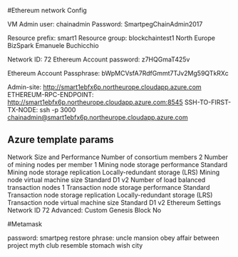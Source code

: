 #Ethereum network Config

VM Admin user: chainadmin
Password: SmartpegChainAdmin2017

Resource prefix: smart1
Resource group: blockchaintest1 North Europe BizSpark Emanuele Buchicchio

Network  ID: 72
Ethereum Account password: z7HQGmaT425v

Ethereum Account Passphrase: bWpMCVsfA7RdfGmmt7TJv2Mg59QTkRXc


Admin-site: http://smart1ebfx6p.northeurope.cloudapp.azure.com
ETHEREUM-RPC-ENDPOINT: http://smart1ebfx6p.northeurope.cloudapp.azure.com:8545
SSH-TO-FIRST-TX-NODE: ssh -p 3000 chainadmin@smart1ebfx6p.northeurope.cloudapp.azure.com


## Azure template params

Network Size and Performance
Number of consortium members
2
Number of mining nodes per member
1
Mining node storage performance
Standard
Mining node storage replication
Locally-redundant storage (LRS)
Mining node virtual machine size
Standard D1 v2
Number of load balanced transaction nodes
1
Transaction node storage performance
Standard
Transaction node storage replication
Locally-redundant storage (LRS)
Transaction node virtual machine size
Standard D1 v2
Ethereum Settings
Network ID
72
Advanced: Custom Genesis Block
No

#Metamask

password: smartpeg
restore phrase: 
uncle mansion obey affair between project myth club resemble stomach wish city

